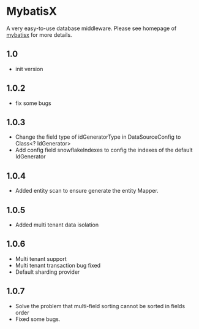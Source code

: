 # MybatisX

A very easy-to-use database middleware. Please see homepage of [mybatisx](http://mayanjun.org/projects/mybatisx) for more details.

## 1.0
- init version

## 1.0.2
- fix some bugs

## 1.0.3
- Change the field type of idGeneratorType in DataSourceConfig to Class<? IdGenerator>
- Add config field snowflakeIndexes to config the indexes of the default IdGenerator

## 1.0.4
- Added entity scan to ensure generate the entity Mapper.

## 1.0.5
- Added multi tenant data isolation

## 1.0.6
- Multi tenant support
- Multi tenant transaction bug fixed
- Default sharding provider

## 1.0.7
- Solve the problem that multi-field sorting cannot be sorted in fields order
- Fixed some bugs.
